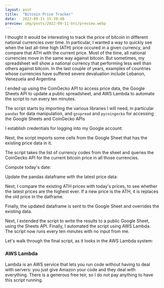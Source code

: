 ```yaml
---
layout: post
title:  "Bitcoin Price Tracker"
date:   2022-09-11 15:39:40
preview: img/posts/2022-09-11-btc/preview.webp
---
```

I thought it would be interesting to track the price of bitcoin in different national currencies over time. In particular, I wanted a way to quickly see when the last all-time high (ATH) price occured in a given currency, and compare that ATH with the current price. Most of the time, all national currencies move in the same way against bitcoin. But sometimes, my spreadsheet will show a national currency that performing less well than others against bitcoin. In the last couple of years, examples of countries whose currencies have suffered severe devaluation include Lebanon, Venezuela and Argentina

I ended up using the CoinGecko API to access price data, the Google Sheets API to update a public spreadsheet, and AWS Lambda to automate the script to run every ten minutes.



The script starts by importing the various libraries I will need, in particular `pandas` for data manipulation, and `gsspread` and `pycoingecko` for accessing the Google Sheets and CoinGecko APIs

I establish credentials for logging into my Google account:


Next, the script imports some cells from the Google Sheet that has the existing price data in it.

The script takes the list of currency codes from the sheet and queries the CoinGecko API for the current bitcoin price in all those currencies.

Compute today's date:

Update the pandas dataframe with the latest price data:

Next, I compare the existing ATH prices with today's prices, to see whether the latest prices are the highest ever. If a new price is the ATH, it is replaces the old price in the datframe.

Finally, the updated dataframe is sent to the Google Sheet and overrides the existing data.


Next, I extended the script to write the results to a public Google Sheet, using the Sheets API. Finally, I automated the script using AWS Lambda. The script now runs every ten minutes with no input from me.

Let's walk through the final script, as it looks in the AWS Lambda system:

### AWS Lambda
Lambda is an AWS service that lets you run code without having to deal with servers: you just give Amazon your code and they deal with everything. There is a generous free teir, so I do not pay anything to have this script running.
